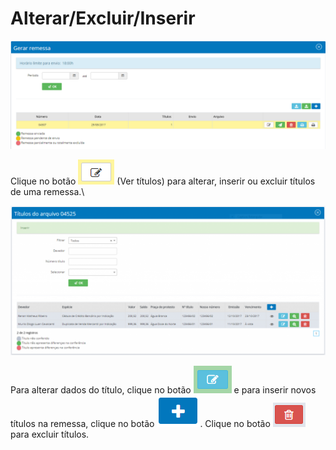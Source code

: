 # Alterar/Excluir/Inserir

![](<../../../.gitbook/assets/image (35).png>)

Clique no botão ![](<../../../.gitbook/assets/image (4) (2).png>) (Ver títulos) para alterar, inserir ou excluir títulos de uma remessa.\\

![](<../../../.gitbook/assets/image (28) (2).png>)

Para alterar dados do título, clique no botão <img src="../../../.gitbook/assets/image (31).png" alt="" data-size="line"> e para inserir novos títulos na remessa, clique no botão <img src="../../../.gitbook/assets/image (23).png" alt="" data-size="line">. Clique no botão <img src="../../../.gitbook/assets/image (32) (2).png" alt="" data-size="line"> para excluir títulos.
